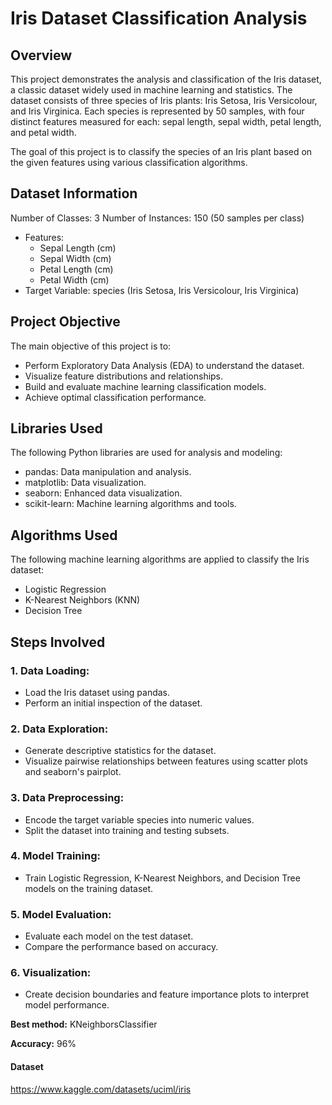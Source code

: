 # Iris Dataset Classification Analysis
## Overview 
This project demonstrates the analysis and classification of the Iris dataset, a classic dataset widely used in machine learning and statistics. The dataset consists of three species of Iris plants: Iris Setosa, Iris Versicolour, and Iris Virginica. Each species is represented by 50 samples, with four distinct features measured for each: sepal length, sepal width, petal length, and petal width.

The goal of this project is to classify the species of an Iris plant based on the given features using various classification algorithms.

## Dataset Information
Number of Classes: 3
Number of Instances: 150 (50 samples per class)
- Features:
  - Sepal Length (cm)
  - Sepal Width (cm)
  - Petal Length (cm)
  - Petal Width (cm)
- Target Variable: species (Iris Setosa, Iris Versicolour, Iris Virginica)

## Project Objective
The main objective of this project is to:

- Perform Exploratory Data Analysis (EDA) to understand the dataset.
- Visualize feature distributions and relationships.
- Build and evaluate machine learning classification models.
- Achieve optimal classification performance.

## Libraries Used
The following Python libraries are used for analysis and modeling:

- pandas: Data manipulation and analysis.
- matplotlib: Data visualization.
- seaborn: Enhanced data visualization.
- scikit-learn: Machine learning algorithms and tools.

## Algorithms Used
The following machine learning algorithms are applied to classify the Iris dataset:

- Logistic Regression
- K-Nearest Neighbors (KNN)
- Decision Tree

## Steps Involved
### 1. Data Loading:

- Load the Iris dataset using pandas.
- Perform an initial inspection of the dataset.

### 2. Data Exploration:

- Generate descriptive statistics for the dataset.
- Visualize pairwise relationships between features using scatter plots and seaborn's pairplot.

### 3. Data Preprocessing:

- Encode the target variable species into numeric values.
- Split the dataset into training and testing subsets.

### 4. Model Training:

- Train Logistic Regression, K-Nearest Neighbors, and Decision Tree models on the training dataset.

### 5. Model Evaluation:

- Evaluate each model on the test dataset.
- Compare the performance based on accuracy.

### 6. Visualization:

- Create decision boundaries and feature importance plots to interpret model performance.

**Best method:** KNeighborsClassifier

**Accuracy:** 96%

#### Dataset
https://www.kaggle.com/datasets/uciml/iris

